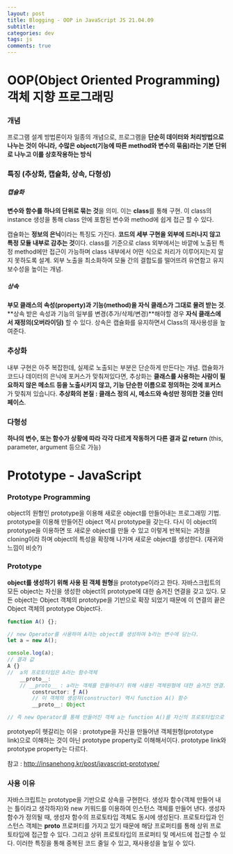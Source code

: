 ```yaml
---  
layout: post  
title: Blogging - OOP in JavaScript JS 21.04.09
subtitle: 
categories: dev
tags: js
comments: true  
--- 
```


# OOP(Object Oriented Programming) 객체 지향 프로그래밍

### 개념

프로그램 설계 방법론이자 일종의 개념으로, 프로그램을 **단순히 데이터와 처리방법으로 나누는 것이 아니라, 수많은 object(기능에 따른 method와 변수의 묶음)라는 기본 단위로 나누고 이를 상호작용하는 방식**

### 특징 (추상화, 캡슐화, 상속, 다형성)

##### 캡슐화

**변수와 함수를 하나의 단위로 묶는 것**을 의미. 이는 **class**를 통해 구현. 이 class의 instance 생성을 통해 class 안에 포함된 변수와 method에 쉽게 접근 할 수 있다. 

캡슐화는 **정보의 은닉**이라는 특징도 가진다. **코드의 세부 구현을 외부에 드러나지 않고 특정 모듈 내부로 감추는 것**이다. class를 기준으로 class 외부에서는 바깥에 노출된 특정 method에만 접근이 가능하며 class 내부에서 어떤 식으로 처리가 이루어지는지 알지 못하도록 설계. 외부 노출을 최소화하여 모듈 간의 결합도를 떨어뜨려 유연함고 유지 보수성을 높이는 개념.

##### 상속 

**부모 클래스의 속성(property)과 기능(method)을 자식 클래스가 그대로 물려 받는 것**. **상속 받은 속성과 기능의 일부를 변경(추가/삭제/변경)**해야할 경우 **자식 클래스에서 재정의(오버라이딩)** 할 수 있다. 상속은 캡슐화를 유지하면서 Class의 재사용성을 높여준다.

### 추상화 

내부 구현은 아주 복잡한데, 실제로 노출되는 부분은 단순하게 만든다는 개념. 캡슐화가 코드나 데이터의 은닉에 포커스가 맞춰져있다면, 추상화는 **클래스를 사용하는 사람이 필요하지 않은 메소드 등을 노출시키지 않고, 기능 단순한 이름으로 정의하는 것에 포커스**가 맞춰져 있습니다. **추상화의 본질 : 클래스 정의 시, 메소드와 속성만 정의한 것을 인터페이스**.

### 다형성 

**하나의 변수, 또는 함수가 상황에 따라 각각 다르게 작동하거 다른 결과 값 return** (this, parameter, argument 등으로 가능)

# Prototype - JavaScript

### Prototype Programming

object의 원형인 prototype을 이용해 새로운 object를 만들어내는 프로그래밍 기법. prototype을 이용해 만들어진 object 역시 prototype을 갖는다. 다시 이 object의 prototype을 이용하면 또 새로운 object를 만들 수 있고 이렇게 반복되는 과정을 cloning이라 하며 object의 특성을 확장해 나가며 새로운 object를 생성한다. (재귀와 느낌이 비슷?)

### Prototype

**object를 생성하기 위해 사용 된 객체 원형**을 prototype이라고 한다. 자바스크립트의 모든 object는 자신을 생성한 object의 prototype에 대한 숨겨진 연결을 갖고 있다. 모든 object는 Object 객체의 prototype을 기반으로 확장 되었기 때문에 이 연결의 끝은 Object 객체의 prototype Object다.

```js
function A() {};

// new Operator를 사용하여 A라는 object를 생성하여 b라는 변수에 담는다.
let a = new A();

console.log(a);
// 결과 값
A {}
//  a의 프로토타입은 A라는 함수객체
    __proto__:
    // __proto__ : a라는 객체를 만들어내기 위해 사용된 객체원형에 대한 숨겨진 연결.
        constructor: ƒ A()
        // 이 객체의 생성자(constructor) 역시 function A() 함수 
        __proto__: Object

// 즉 new Operator를 통해 만들어진 객체 a는 function A()를 자신의 프로토타입으로 사용하여 만들어졌다는 의미.
```

prototyep이 헷갈리는 이유 : prototype을 자신을 만들어낸 객체원형(prototype link)으로 이해하는 것이 아닌 prototype property로 이해해서이다. prototype link와 prototype property는 다르다.

참고 : http://insanehong.kr/post/javascript-prototype/

### 사용 이유

자바스크립트는 prototype을 기반으로 상속을 구현한다. 생성자 함수(객체 만들어 내는 틀이라고 생각하자)와 new 키워드를 이용하여 인스턴스 객체를 만들어 낸다. 생성자 함수가 정의될 때, 생성자 함수의 프로토타입 객체도 동시에 생성된다. 프로토타입과 인스턴스 객체는 __proto__ 프로퍼티를 가지고 있기 때문에 해당 프로퍼티를 통해 상위 프로토타입에 접근할 수 있다. 그리고 상위 프로토타입의 프로퍼티 및 메서드에 접근할 수 있다. 이러한 특징을 통해 중복된 코드 줄일 수 있고, 재사용성을 높일 수 있다.